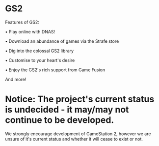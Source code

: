 # GS2

Features of GS2:

• Play online with DNAS!

• Download an abundance of games via the Strafe store

• Dig into the colossal GS2 library

• Customise to your heart's desire

• Enjoy the GS2's rich support from Game Fusion

And more!

# Notice: The project's current status is undecided - it may/may not continue to be developed.
We strongly encourage development of GameStation 2, however we are unsure of it's current status and whether it will cease to exist or not.
